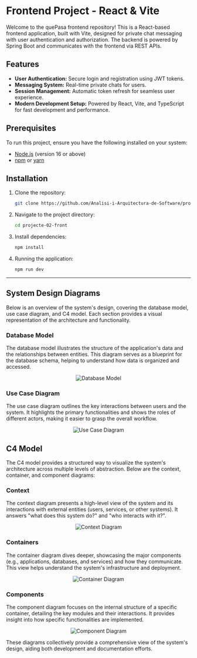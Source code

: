 # Frontend Project - React & Vite

Welcome to the quePasa frontend repository! This is a React-based frontend application, built with Vite, designed for private chat messaging with user authentication and authorization. The backend is powered by Spring Boot and communicates with the frontend via REST APIs.

## Features

- **User Authentication:** Secure login and registration using JWT tokens.
- **Messaging System:** Real-time private chats for users.
- **Session Management:** Automatic token refresh for seamless user experience.
- **Modern Development Setup:** Powered by React, Vite, and TypeScript for fast development and performance.

## Prerequisites

To run this project, ensure you have the following installed on your system:

- [Node.js](https://nodejs.org/) (version 16 or above)
- [npm](https://www.npmjs.com/) or [yarn](https://yarnpkg.com/)

## Installation

1. Clone the repository:

   ```bash
   git clone https://github.com/Analisi-i-Arquitectura-de-Software/projecte-02-front.git
2. Navigate to the project directory:
   ```bash
   cd projecte-02-front
3. Install dependencies:
   ```bash
   npm install
4. Running the application:
   ```bash
   npm run dev
   
---

## System Design Diagrams

Below is an overview of the system's design, covering the database model, use case diagram, and C4 model. Each section provides a visual representation of the architecture and functionality.


### **Database Model**
The database model illustrates the structure of the application's data and the relationships between entities. This diagram serves as a blueprint for the database schema, helping to understand how data is organized and accessed.

<div align="center">
  <img src="https://github.com/user-attachments/assets/7de8ddfd-f024-46ed-b1b1-61c826172efc" alt="Database Model">
</div>

### **Use Case Diagram**
The use case diagram outlines the key interactions between users and the system. It highlights the primary functionalities and shows the roles of different actors, making it easier to grasp the overall workflow.

<div align="center">
  <img src="https://github.com/user-attachments/assets/1517f37a-d36a-4699-80df-60d0714ce298" alt="Use Case Diagram">
</div>

## **C4 Model**

The C4 model provides a structured way to visualize the system's architecture across multiple levels of abstraction. Below are the context, container, and component diagrams:

### **Context**
The context diagram presents a high-level view of the system and its interactions with external entities (users, services, or other systems). It answers "what does this system do?" and "who interacts with it?".

<div align="center">
  <img src="https://github.com/user-attachments/assets/66828cf8-f3cc-4cb5-bad7-c28cac3de747" alt="Context Diagram">
</div>

### **Containers**
The container diagram dives deeper, showcasing the major components (e.g., applications, databases, and services) and how they communicate. This view helps understand the system's infrastructure and deployment.

<div align="center">
  <img src="https://github.com/user-attachments/assets/2bcb549b-81ff-4222-a02a-dfe9f672722d" alt="Container Diagram">
</div>

### **Components**
The component diagram focuses on the internal structure of a specific container, detailing the key modules and their interactions. It provides insight into how specific functionalities are implemented.

<div align="center">
  <img src="https://github.com/user-attachments/assets/15304270-2572-49a6-aef6-de8ed40833fb" alt="Component Diagram">
</div>

These diagrams collectively provide a comprehensive view of the system's design, aiding both development and documentation efforts.
